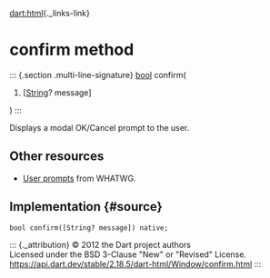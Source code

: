 [dart:html](../../dart-html/dart-html-library){._links-link}

confirm method
==============

::: {.section .multi-line-signature}
[bool](../../dart-core/bool-class) confirm(

1.  \[[String](../../dart-core/string-class)? message\]

)
:::

Displays a modal OK/Cancel prompt to the user.

Other resources
---------------

-   [User
    prompts](https://html.spec.whatwg.org/multipage/webappapis.html#user-prompts)
    from WHATWG.

Implementation {#source}
--------------

``` {.language-dart data-language="dart"}
bool confirm([String? message]) native;
```

::: {._attribution}
© 2012 the Dart project authors\
Licensed under the BSD 3-Clause \"New\" or \"Revised\" License.\
<https://api.dart.dev/stable/2.18.5/dart-html/Window/confirm.html>
:::
